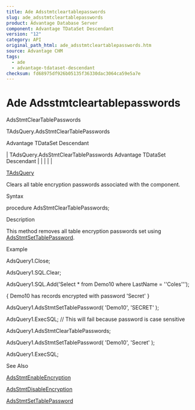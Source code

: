 ```yaml
---
title: Ade Adsstmtcleartablepasswords
slug: ade_adsstmtcleartablepasswords
product: Advantage Database Server
component: Advantage TDataSet Descendant
version: "12"
category: API
original_path_html: ade_adsstmtcleartablepasswords.htm
source: Advantage CHM
tags:
  - ade
  - advantage-tdataset-descendant
checksum: fd68975df926b05135f36330dac3064ca59e5a7e
---
```


# Ade Adsstmtcleartablepasswords

AdsStmtClearTablePasswords

TAdsQuery.AdsStmtClearTablePasswords

Advantage TDataSet Descendant

| TAdsQuery.AdsStmtClearTablePasswords  Advantage TDataSet Descendant |  |  |  |  |

[TAdsQuery](ade_tadsquery.md)

Clears all table encryption passwords associated with the component.

Syntax

procedure AdsStmtClearTablePasswords;

Description

This method removes all table encryption passwords set using [AdsStmtSetTablePassword](ade_adsstmtsettablepassword.md).

Example

AdsQuery1.Close;

AdsQuery1.SQL.Clear;

AdsQuery1.SQL.Add('Select \* from Demo10 where LastName = ''Coles''');

{ Demo10 has records encrypted with password 'Secret' }

AdsQuery1.AdsStmtSetTablePassword( 'Demo10', 'SECRET' );

AdsQuery1.ExecSQL; // This will fail because password is case sensitive

AdsQuery1.AdsStmtClearTablePasswords;

AdsQuery1.AdsStmtSetTablePassword( 'Demo10', 'Secret' );

AdsQuery1.ExecSQL;

See Also

[AdsStmtEnableEncryption](ade_adsstmtenableencryption.md)

[AdsStmtDisableEncryption](ade_adsstmtdisableencryption.md)

[AdsStmtSetTablePassword](ade_adsstmtsettablepassword.md)
